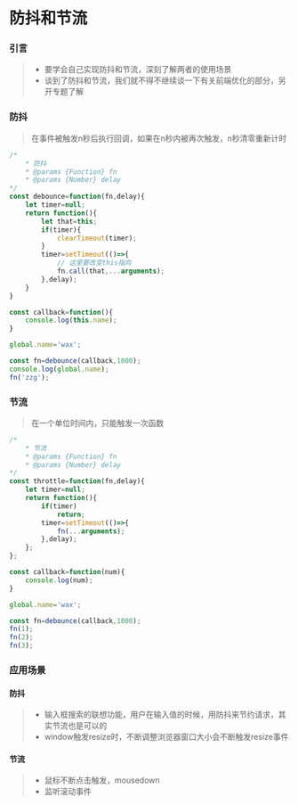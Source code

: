 # 防抖和节流

### 引言

> + 要学会自己实现防抖和节流，深刻了解两者的使用场景
> + 谈到了防抖和节流，我们就不得不继续谈一下有关前端优化的部分，另开专题了解

### 防抖

> 在事件被触发n秒后执行回调，如果在n秒内被再次触发，n秒清零重新计时

```javascript
/*
    * 防抖
    * @params {Function} fn
    * @params {Number} delay
*/
const debounce=function(fn,delay){
    let timer=null;
    return function(){
        let that=this;
        if(timer){
            clearTimeout(timer);
        }
        timer=setTimeout(()=>{
            // 这里要改变this指向
            fn.call(that,...arguments);
        },delay);
    }
}

const callback=function(){
    console.log(this.name);
}

global.name='wax';

const fn=debounce(callback,1000);
console.log(global.name);
fn('zzg');
```

### 节流

> 在一个单位时间内，只能触发一次函数

```javascript
/*
    * 节流
    * @params {Function} fn
    * @params {Number} delay
*/
const throttle=function(fn,delay){
    let timer=null;
    return function(){
        if(timer)
            return;
        timer=setTimeout(()=>{
            fn(...arguments);
        },delay);
    };
};

const callback=function(num){
    console.log(num);
}

global.name='wax';

const fn=debounce(callback,1000);
fn(1);
fn(2);
fn(3);
```

### 应用场景

#### 防抖

> + 输入框搜索的联想功能，用户在输入值的时候，用防抖来节约请求，其实节流也是可以的
> + window触发resize时，不断调整浏览器窗口大小会不断触发resize事件

#### 节流

> + 鼠标不断点击触发，mousedown
> + 监听滚动事件































